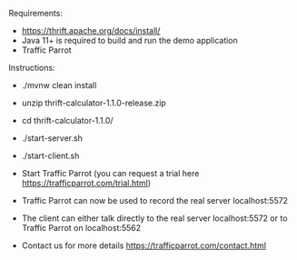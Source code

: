 Requirements:
* https://thrift.apache.org/docs/install/
* Java 11+ is required to build and run the demo application
* Traffic Parrot

Instructions:
* ./mvnw clean install
* unzip thrift-calculator-1.1.0-release.zip
* cd thrift-calculator-1.1.0/
* ./start-server.sh
* ./start-client.sh
* Start Traffic Parrot (you can request a trial here https://trafficparrot.com/trial.html)
* Traffic Parrot can now be used to record the real server localhost:5572
* The client can either talk directly to the real server localhost:5572 or to Traffic Parrot on localhost:5562

* Contact us for more details https://trafficparrot.com/contact.html
